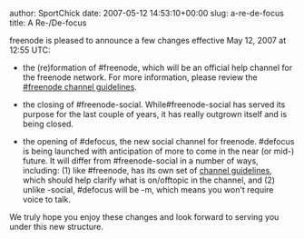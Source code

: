 author: SportChick
date: 2007-05-12 14:53:10+00:00
slug: a-re-de-focus
title: A Re-/De-focus

freenode is pleased to announce a few changes effective May 12, 2007 at 12:55 UTC:



	
  * the (re)formation of #freenode, which will be an official help channel for the freenode network.  For more information, please review the [#freenode channel guidelines](http://freenode.net/poundfreenode.shtml).

	
  * the   closing of #freenode-social.  While#freenode-social has served its purpose for the last couple of years, it has really outgrown itself and is being closed.

	
  * the opening of #defocus, the new social channel for freenode.  #defocus is being launched with anticipation of more to come in the near (or mid-) future. It will differ from #freenode-social in a number of ways, including: (1) like #freenode, has its own set of [channel guidelines](http://freenode.net/pounddefocus.shtml), which should help clarify what is on/offtopic in the channel, and (2) unlike -social, #defocus will be -m, which means you won't require voice to talk.


We truly hope you enjoy these changes and look forward to serving you under this new structure.
